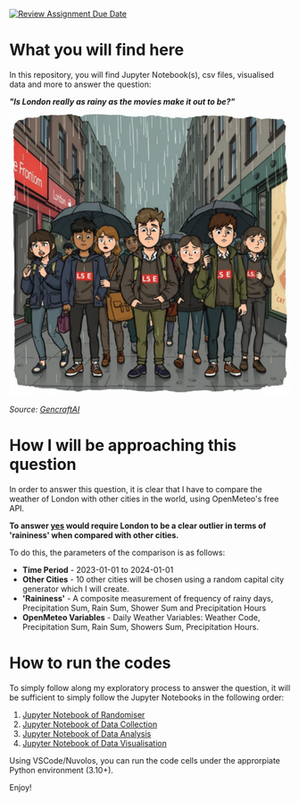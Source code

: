 [![Review Assignment Due Date](https://classroom.github.com/assets/deadline-readme-button-22041afd0340ce965d47ae6ef1cefeee28c7c493a6346c4f15d667ab976d596c.svg)](https://classroom.github.com/a/16Ytx_fz)

# What you will find here
In this repository, you will find Jupyter Notebook(s), csv files, visualised data and more to answer the question: 

***"Is London really as rainy as the movies make it out to be?"***

![image](./TitleImage.png)

*Source: [GencraftAI](https://gencraft.com/generate)*

# How I will be approaching this question
In order to answer this question, it is clear that I have to compare the weather of London with other cities in the world, using OpenMeteo's free API.

**To answer <ins>yes</ins> would require London to be a clear outlier in terms of 'raininess' when compared with other cities.** 

To do this, the parameters of the comparison is as follows:
- **Time Period** - 2023-01-01 to 2024-01-01
- **Other Cities** - 10 other cities will be chosen using a random capital city generator which I will create.
- **'Raininess'** - A composite measurement of frequency of rainy days, Precipitation Sum, Rain Sum, Shower Sum and Precipitation Hours
- **OpenMeteo Variables** - Daily Weather Variables: Weather Code, Precipitation Sum, Rain Sum, Showers Sum, Precipitation Hours.

# How to run the codes
To simply follow along my exploratory process to answer the question, it will be sufficient to simply follow the Jupyter Notebooks in the following order:
1. [Jupyter Notebook of Randomiser](../ds105a-2024-w06-summative-joshuaxu-mohan/Sampling/Randomiser.ipynb)
2. [Jupyter Notebook of Data Collection](../ds105a-2024-w06-summative-joshuaxu-mohan/DataCollection/DataCollection.ipynb)
3. [Jupyter Notebook of Data Analysis](../ds105a-2024-w06-summative-joshuaxu-mohan/DataAnalysis/DataAnalysis.ipynb)
4. [Jupyter Notebook of Data Visualisation](./DataAnalysis/DataVisualisation.ipynb)


Using VSCode/Nuvolos, you can run the code cells under the approrpiate Python environment (3.10+).

Enjoy!
